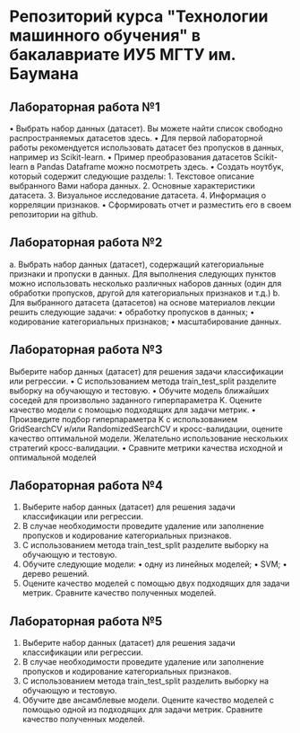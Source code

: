# Репозиторий курса "Технологии машинного обучения" в бакалавриате ИУ5 МГТУ им. Баумана

## Лабораторная работа №1 

•	Выбрать набор данных (датасет). Вы можете найти список свободно распространяемых датасетов здесь.
•	Для первой лабораторной работы рекомендуется использовать датасет без пропусков в данных, например из Scikit-learn.
•	Пример преобразования датасетов Scikit-learn в Pandas Dataframe можно посмотреть здесь.
•	Создать ноутбук, который содержит следующие разделы:
    1.	Текстовое описание выбранного Вами набора данных.
    2.	Основные характеристики датасета.
    3.	Визуальное исследование датасета.
    4.	Информация о корреляции признаков.
•	Сформировать отчет и разместить его в своем репозитории на github.

## Лабораторная работа №2

a.	Выбрать набор данных (датасет), содержащий категориальные признаки и пропуски в данных.
 Для выполнения следующих пунктов можно использовать несколько различных наборов данных (один для обработки пропусков, другой для категориальных признаков и т.д.)
b.	Для выбранного датасета (датасетов) на основе материалов лекции решить следующие задачи:
    •	обработку пропусков в данных;
    •	кодирование категориальных признаков;
    •	масштабирование данных.

## Лабораторная работа №3

Выберите набор данных (датасет) для решения задачи классификации или регрессии.
• С использованием метода train_test_split разделите выборку на обучающую и тестовую.
• Обучите модель ближайших соседей для произвольно заданного гиперпараметра K. Оцените качество модели с помощью подходящих для задачи метрик.
• Произведите подбор гиперпараметра K с использованием GridSearchCV и/или RandomizedSearchCV и кросс-валидации, оцените качество оптимальной модели. Желательно использование нескольких стратегий кросс-валидации.
• Сравните метрики качества исходной и оптимальной моделей

## Лабораторная работа №4

1. Выберите набор данных (датасет) для решения задачи классификации или регрессии.
2. В случае необходимости проведите удаление или заполнение пропусков и кодирование категориальных признаков.
3. С использованием метода train_test_split разделите выборку на обучающую и тестовую. 
4. Обучите следующие модели: 
    • одну из линейных моделей;
    • SVM;
    • дерево решений.
5. Оцените качество моделей с помощью двух подходящих для задачи метрик. Сравните качество полученных моделей.

## Лабораторная работа №5

1. Выберите набор данных (датасет) для решения задачи классификации или регрессии.
2. В случае необходимости проведите удаление или заполнение пропусков и кодирование категориальных признаков.
3. С использованием метода train_test_split разделить выборку на обучающую и тестовую.
4. Обучите две ансамблевые модели. Оцените качество моделей с помощью одной из подходящих для задачи метрик. Сравните качество полученных моделей.




